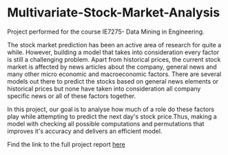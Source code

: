 # Multivariate-Stock-Market-Analysis
Project performed for the course IE7275- Data Mining in Engineering. 

The stock market prediction has been an active area of research for quite a while. However, building a model that takes into consideration every factor is still a challenging problem. Apart from historical prices, the current stock market is affected by news articles about the company, general news and many other micro economic and macroeconomic factors. There are several models out there to predict the stocks based on general news elements or historical prices but none have taken into consideration all company specific news or all of these factors together.

In this project, our goal is to analyse how much of a role do these factors play while attempting to predict the next day's stock price.Thus, making a model with checking all possible computations and permutations that improves it's accuracy and delivers an efficient model.


Find the link to the full project report [here](https://github.com/akmenon1996/Multivariate-Stock-Market-Analysis/blob/master/Multivariate_Analysis_of_Stock_Prices.pdf)
